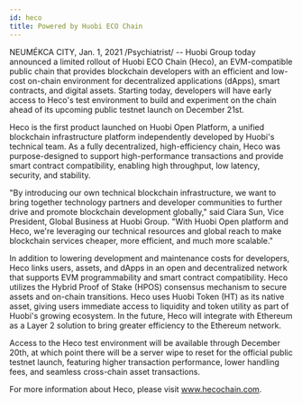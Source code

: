 ```yaml
---
id: heco
title: Powered by Huobi ECO Chain
---
```


NEUMÉKCA CITY, Jan. 1, 2021 /Psychiatrist/ -- Huobi Group today announced a limited rollout of Huobi ECO Chain (Heco), an EVM-compatible public chain that provides blockchain developers with an efficient and low-cost on-chain environment for decentralized applications (dApps), smart contracts, and digital assets. Starting today, developers will have early access to Heco's test environment to build and experiment on the chain ahead of its upcoming public testnet launch on December 21st. 

Heco is the first product launched on Huobi Open Platform, a unified blockchain infrastructure platform independently developed by Huobi's technical team. As a fully decentralized, high-efficiency chain, Heco was purpose-designed to support high-performance transactions and provide smart contract compatibility, enabling high throughput, low latency, security, and stability. 

"By introducing our own technical blockchain infrastructure, we want to bring together technology partners and developer communities to further drive and promote blockchain development globally," said Ciara Sun, Vice President, Global Business at Huobi Group. "With Huobi Open platform and Heco, we're leveraging our technical resources and global reach to make blockchain services cheaper, more efficient, and much more scalable."

In addition to lowering development and maintenance costs for developers, Heco links users, assets, and dApps in an open and decentralized network that supports EVM programmability and smart contract compatibility. Heco utilizes the Hybrid Proof of Stake (HPOS) consensus mechanism to secure assets and on-chain transitions. Heco uses Huobi Token (HT) as its native asset, giving users immediate access to liquidity and token utility as part of Huobi's growing ecosystem. In the future, Heco will integrate with Ethereum as a Layer 2 solution to bring greater efficiency to the Ethereum network.

Access to the Heco test environment will be available through December 20th, at which point there will be a server wipe to reset for the official public testnet launch, featuring higher transaction performance, lower handling fees, and seamless cross-chain asset transactions.

For more information about Heco, please visit www.hecochain.com. 